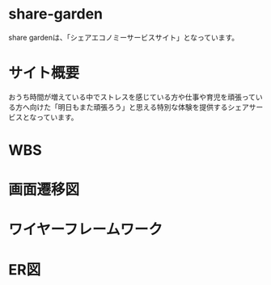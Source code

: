 # share-garden
share gardenは、「シェアエコノミーサービスサイト」となっています。
# サイト概要
おうち時間が増えている中でストレスを感じている方や仕事や育児を頑張っている方へ向けた「明日もまた頑張ろう」と思える特別な体験を提供するシェアサービスとなっています。								

# WBS

# 画面遷移図

# ワイヤーフレームワーク

# ER図

